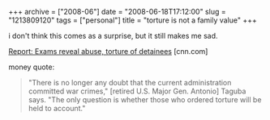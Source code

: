 +++
archive = ["2008-06"]
date = "2008-06-18T17:12:00"
slug = "1213809120"
tags = ["personal"]
title = "torture is not a family value"
+++

i don't think this comes as a surprise, but it still makes me sad.

[Report: Exams reveal abuse, torture of detainees][1] [cnn.com]

money quote:

> "There is no longer any doubt that the current administration committed
> war crimes," [retired U.S. Major Gen. Antonio] Taguba says. "The only
> question is whether those who ordered torture will be held to account."

[1]: http://www.cnn.com/2008/US/06/18/gitmo.detainees/index.html

